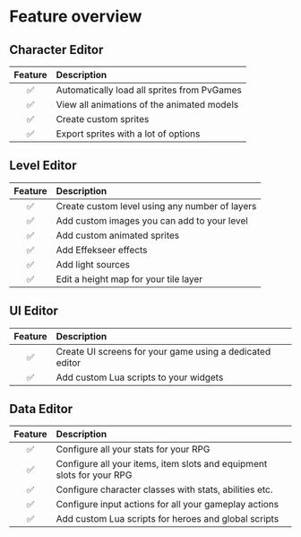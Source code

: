 # Feature overview

## Character Editor

| Feature           | Description |
| :----------------: | :------ |
| ✅ | Automatically load all sprites from PvGames |
| ✅ | View all animations of the animated models |
| ✅ | Create custom sprites |
| ✅ | Export sprites with a lot of options |


## Level Editor

| Feature           | Description |
| :----------------: | :------ |
| ✅ | Create custom level using any number of layers |
| ✅ | Add custom images you can add to your level |
| ✅ | Add custom animated sprites |
| ✅ | Add Effekseer effects |
| ✅ | Add light sources |
| ✅ | Edit a height map for your tile layer |

## UI Editor

| Feature           | Description |
| :----------------: | :------ |
| ✅ | Create UI screens for your game using a dedicated editor |
| ✅ | Add custom Lua scripts to your widgets |

## Data Editor

| Feature           | Description |
| :----------------: | :------ |
| ✅ | Configure all your stats for your RPG |
| ✅ | Configure all your items, item slots and equipment slots for your RPG |
| ✅ | Configure character classes with stats, abilities etc. |
| ✅ | Configure input actions for all your gameplay actions |
| ✅ | Add custom Lua scripts for heroes and global scripts |